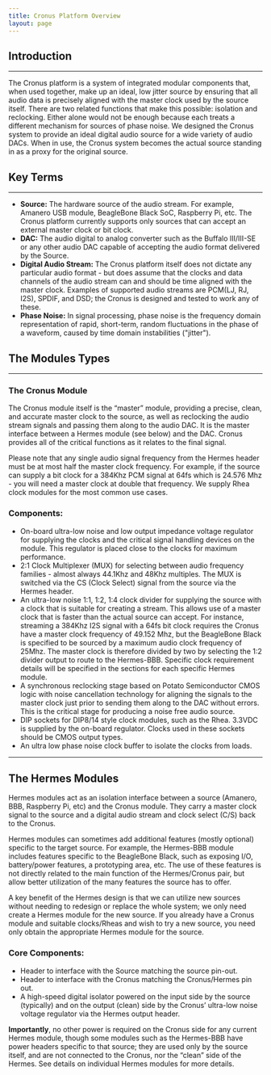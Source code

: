 ```yaml
---
title: Cronus Platform Overview
layout: page
---
```


## Introduction
---
The Cronus platform is a system of integrated modular components that, when used together, make up an ideal, low jitter source by ensuring that all audio data is precisely aligned with the master clock used by the source itself. 
There are two related functions that make this possible: isolation and reclocking. Either alone would not be enough because each treats a different mechanism for sources of phase noise.  We designed the Cronus system to provide an ideal digital audio source for a wide variety of audio DACs.  When in use, the Cronus system becomes the actual source standing in as a proxy for the original source.

## Key Terms
---
- **Source:** The hardware source of the audio stream.  For example, Amanero USB module, BeagleBone Black SoC, Raspberry Pi, etc. The Cronus platform currently supports only sources that can accept an external master clock or bit clock.
- **DAC:** The audio digital to analog converter such as the Buffalo III/III-SE or any other audio DAC capable of accepting the audio format delivered by the Source.
- **Digital Audio Stream:** The Cronus platform itself does not dictate any particular audio format - but does assume that the clocks and data channels of the audio stream can and should be time aligned with the master clock.  Examples of supported audio streams are PCM(LJ, RJ, I2S), SPDIF, and DSD; the Cronus is designed and tested to work any of these.
- **Phase Noise:** In signal processing, phase noise is the frequency domain representation of rapid, short-term, random fluctuations in the phase of a waveform, caused by time domain instabilities ("jitter").

## The Modules Types
---
### The Cronus Module
The Cronus module itself is the “master” module, providing a precise, clean, and accurate master clock to the source, as well as reclocking the audio stream signals and passing them along to the audio DAC. It is the master interface between a Hermes module (see below) and the DAC. Cronus provides all of the critical functions as it relates to the final signal. 

Please note that any single audio signal frequency from the Hermes header must be at most half the master clock frequency.  For example, if the source can supply a bit clock for a 384Khz PCM signal at 64fs which is 24.576 Mhz - you will need a master clock at double that frequency. We supply Rhea clock modules for the most common use cases.
### Components:

- On-board ultra-low noise and low output impedance voltage regulator for supplying the clocks and the critical signal handling devices on the module. This regulator is placed close to the clocks for maximum performance.
- 2:1 Clock Multiplexer (MUX) for selecting between audio frequency families - almost always 44.1Khz and 48Khz multiples. The MUX is switched via the CS (Clock Select) signal from the source via the Hermes header. 
- An ultra-low noise 1:1, 1:2, 1:4 clock divider for supplying the source with a clock that is suitable for creating a stream.  This allows use of a master clock that is faster than the actual source can accept.  For instance, streaming a 384Khz I2S signal with a 64fs bit clock requires the Cronus have a master clock frequency of 49.152 Mhz, but the BeagleBone Black is specified to be sourced by a maximum audio clock  frequency of 25Mhz.  The master clock is therefore divided by two by selecting the 1:2 divider output to route to the Hermes-BBB.  Specific clock requirement details will be specified in the sections for each specific Hermes module. 
- A synchronous reclocking stage based on Potato Semiconductor CMOS logic with noise cancellation technology for aligning the signals to the master clock just prior to sending them along to the DAC without errors. This is the critical stage  for producing a noise free audio source.
- DIP sockets for DIP8/14 style clock modules, such as the Rhea.  3.3VDC is supplied by the on-board regulator. Clocks used in these sockets should be CMOS output types.
- An ultra low phase noise clock buffer to isolate the clocks from loads. 

---

## The Hermes Modules

Hermes modules act as an isolation interface between a source (Amanero, BBB, Raspberry Pi, etc) and the Cronus module. They carry a master clock signal to the source and a digital audio stream and clock select (C/S) back to the Cronus. 

Hermes modules can sometimes add additional features (mostly optional) specific to the target source.  For example, the Hermes-BBB module includes features specific to the BeagleBone Black, such as exposing I/O, battery/power features, a prototyping area, etc.  The use of these features is not directly related to the main function of the Hermes/Cronus pair, but allow better utilization of the many features the source has to offer.

A key benefit of the Hermes design is that we can utilize new sources without needing to redesign or replace the whole system; we only need create a Hermes module for the new source.  If you already have a Cronus module and suitable clocks/Rheas and wish to try a new source, you need only obtain the appropriate Hermes module for the source. 

### Core Components:
- Header to interface with the Source matching the source pin-out.
- Header to interface with the Cronus matching the Cronus/Hermes pin out.
- A high-speed digital isolator powered on the input side by the source (typically) and on the output (clean) side by the Cronus’ ultra-low noise voltage regulator via the Hermes output header.

**Importantly**, no other power is required on the Cronus side for any current Hermes module, though some modules such as the Hermes-BBB have power headers specific to that source; they are used only by the source itself, and are not connected to the Cronus, nor the “clean” side of the Hermes. See details on individual Hermes modules for more details.

